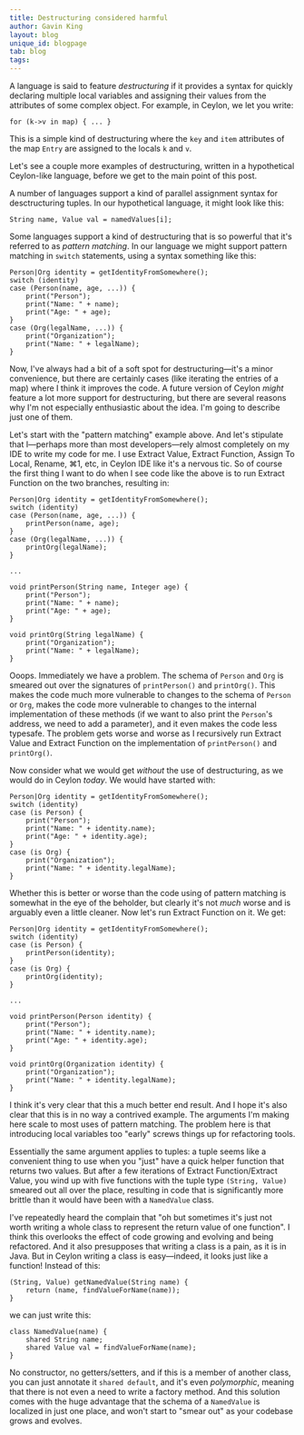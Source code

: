 ```yaml
---
title: Destructuring considered harmful 
author: Gavin King
layout: blog
unique_id: blogpage
tab: blog
tags:
---
```


A language is said to feature _destructuring_ if it provides a syntax 
for quickly declaring multiple local variables and assigning their 
values from the attributes of some complex object. For example, in
Ceylon, we let you write:

<!-- try: -->
    for (k->v in map) { ... }

This is a simple kind of destructuring where the `key` and `item`
attributes of the map `Entry` are assigned to the locals `k` and
`v`.

Let's see a couple more examples of destructuring, written in a 
hypothetical Ceylon-like language, before we get to the main point
of this post.

A number of languages support a kind of parallel assignment syntax
for desctructuring tuples. In our hypothetical language, it might 
look like this:

<!-- try: -->
    String name, Value val = namedValues[i];

Some languages support a kind of destructuring that is so powerful
that it's referred to as _pattern matching_. In our language we might
support pattern matching in `switch` statements, using a syntax
something like this:

<!-- try: -->
    Person|Org identity = getIdentityFromSomewhere();
    switch (identity)
    case (Person(name, age, ...)) {
        print("Person");
        print("Name: " + name);
        print("Age: " + age);
    }
    case (Org(legalName, ...)) {
        print("Organization");
        print("Name: " + legalName);
    }

Now, I've always had a bit of a soft spot for destructuring&#8212;it's
a minor convenience, but there are certainly cases (like iterating
the entries of a map) where I think it improves the code. A future
version of Ceylon _might_ feature a lot more support for destructuring,
but there are several reasons why I'm not especially enthusiastic 
about the idea. I'm going to describe just one of them.

Let's start with the "pattern matching" example above. And let's
stipulate that I&#8212;perhaps more than most developers&#8212;rely
almost completely on my IDE to write my code for me. I use Extract 
Value, Extract Function, Assign To Local, Rename, ⌘1, etc, in Ceylon
IDE like it's a nervous tic. So of course the first thing I want to do 
when I see code like the above is to run
Extract Function on the two branches, resulting in:

<!-- try: -->
    Person|Org identity = getIdentityFromSomewhere();
    switch (identity)
    case (Person(name, age, ...)) {
        printPerson(name, age);
    }
    case (Org(legalName, ...)) {
        printOrg(legalName);
    }
    
    ...
    
    void printPerson(String name, Integer age) {
        print("Person");
        print("Name: " + name);
        print("Age: " + age);
    }
    
    void printOrg(String legalName) {
        print("Organization");
        print("Name: " + legalName);
    }

Ooops. Immediately we have a problem. The schema of `Person` and 
`Org` is smeared out over the signatures of `printPerson()` and
`printOrg()`. This makes the code much more vulnerable to changes
to the schema of `Person` or `Org`, makes the code more vulnerable
to changes to the internal implementation of these methods (if we
want to also print the `Person`'s address, we need to add a
parameter), and it even makes the code less typesafe. The problem
gets worse and worse as I recursively run Extract Value and
Extract Function on the implementation of `printPerson()` and
`printOrg()`.

Now consider what we would get _without_ the use of destructuring,
as we would do in Ceylon _today_. We would have started with:

<!-- try: -->
    Person|Org identity = getIdentityFromSomewhere();
    switch (identity)
    case (is Person) {
        print("Person");
        print("Name: " + identity.name);
        print("Age: " + identity.age);
    }
    case (is Org) {
        print("Organization");
        print("Name: " + identity.legalName);
    }

Whether this is better or worse than the code using of pattern 
matching is somewhat in the eye of the beholder, but clearly it's
not _much_ worse and is arguably even a little cleaner. Now
let's run Extract Function on it. We get:

<!-- try: -->
    Person|Org identity = getIdentityFromSomewhere();
    switch (identity)
    case (is Person) {
        printPerson(identity);
    }
    case (is Org) {
        printOrg(identity);
    }
    
    ...
    
    void printPerson(Person identity) {
        print("Person");
        print("Name: " + identity.name);
        print("Age: " + identity.age);
    }
    
    void printOrg(Organization identity) {
        print("Organization");
        print("Name: " + identity.legalName);
    }

I think it's very clear that this a much better end result. And
I hope it's also clear that this is in no way a contrived example.
The arguments I'm making here scale to most uses of pattern
matching. The problem here is that introducing local variables
too "early" screws things up for refactoring tools.

Essentially the same argument applies to tuples: a tuple seems
like a convenient thing to use when you "just" have a quick helper
function that returns two values. But after a few iterations of
Extract Function/Extract Value, you wind up with five functions
with the tuple type `(String, Value)` smeared out all over the
place, resulting in code that is significantly more brittle 
than it would have been with a `NamedValue` class.

I've repeatedly heard the complain that "oh but sometimes it's
just not worth writing a whole class to represent the return
value of one function". I think this overlooks the effect of
code growing and evolving and being refactored. And it also
presupposes that writing a class is a pain, as it is in Java. 
But in Ceylon writing a class is easy&#8212;indeed, it looks just 
like a function! Instead of this:

<!-- try: -->
    (String, Value) getNamedValue(String name) {
        return (name, findValueForName(name));
    }

we can just write this:

<!-- try: -->
    class NamedValue(name) {
        shared String name;
        shared Value val = findValueForName(name);
    }

No constructor, no getters/setters, and if this is a member of 
another class, you can just annotate it `shared default`, and it's 
even _polymorphic_, meaning that there is not even a need to write 
a factory method. And this solution comes with the huge advantage 
that the schema of a `NamedValue` is localized in just one place, 
and won't start to "smear out" as your codebase grows and evolves.